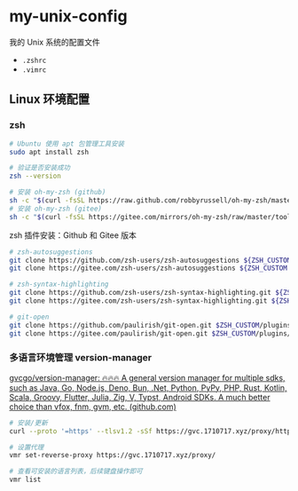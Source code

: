 # my-unix-config

我的 Unix 系统的配置文件
- `.zshrc`
- `.vimrc`

## Linux 环境配置

### zsh

```bash
# Ubuntu 使用 apt 包管理工具安装
sudo apt install zsh

# 验证是否安装成功
zsh --version

# 安装 oh-my-zsh (github)
sh -c "$(curl -fsSL https://raw.github.com/robbyrussell/oh-my-zsh/master/tools/install.sh)"
# 安装 oh-my-zsh (gitee)
sh -c "$(curl -fsSL https://gitee.com/mirrors/oh-my-zsh/raw/master/tools/install.sh)"
```

zsh 插件安装：Github 和 Gitee 版本

```bash
# zsh-autosuggestions
git clone https://github.com/zsh-users/zsh-autosuggestions ${ZSH_CUSTOM:-~/.oh-my-zsh/custom}/plugins/zsh-autosuggestions
git clone https://gitee.com/zsh-users/zsh-autosuggestions ${ZSH_CUSTOM:-~/.oh-my-zsh/custom}/plugins/zsh-autosuggestions

# zsh-syntax-highlighting
git clone https://github.com/zsh-users/zsh-syntax-highlighting.git ${ZSH_CUSTOM:-~/.oh-my-zsh/custom}/plugins/zsh-syntax-highlighting
git clone https://gitee.com/zsh-users/zsh-syntax-highlighting.git ${ZSH_CUSTOM:-~/.oh-my-zsh/custom}/plugins/zsh-syntax-highlighting

# git-open
git clone https://github.com/paulirish/git-open.git $ZSH_CUSTOM/plugins/git-open
git clone https://gitee.com/paulirish/git-open.git $ZSH_CUSTOM/plugins/git-open
```

### 多语言环境管理 version-manager

[gvcgo/version-manager: 🔥🔥🔥 A general version manager for multiple sdks, such as Java, Go, Node.js, Deno, Bun, .Net, Python, PyPy, PHP, Rust, Kotlin, Scala, Groovy, Flutter, Julia, Zig, V, Typst, Android SDKs. A much better choice than vfox, fnm, gvm, etc. (github.com)](https://github.com/gvcgo/version-manager)


```sh
# 安装/更新
curl --proto '=https' --tlsv1.2 -sSf https://gvc.1710717.xyz/proxy/https://raw.githubusercontent.com/gvcgo/version-manager/main/scripts/install.sh | sh

# 设置代理
vmr set-reverse-proxy https://gvc.1710717.xyz/proxy/

# 查看可安装的语言列表，后续键盘操作即可
vmr list
```
